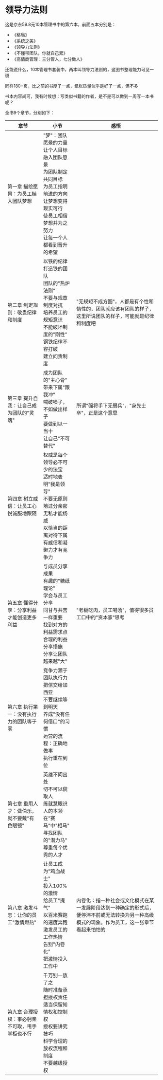 # 领导力法则
这是京东59.8元10本管理书中的第六本，前面五本分别是：
- 《格局》
- 《系统之美》
- 《领导力法则》
- 《不懂带团队，你就自己累》
- 《高情商管理：三分管人，七分做人》

还能说什么，10本管理书套装中，两本叫领导力法则的，这图书整理能力可见一斑

同样180+页，比之前的书厚了一点，纸张质量似乎是好了一点，但不多

书本内容尚可，我有时候想：写类似书籍的作者，是不是可以做到一周写一本书呢？

全书9个章节，分别如下：

| 章节 | 小节 | 感悟                                                                     |
| --- | --- |------------------------------------------------------------------------|
| 第一章 描绘愿景：为员工植入团队梦想 | "梦"：团队愿景的力量</br>让个人目标融入团队愿景</br>为团队制定共同目标</br>为员工指明前进的方向</br>让梦想变得现实可行</br>使员工相信梦想并为之努力</br>让每一个人都看到晋升的希望 |                                                                        |
| 第二章 制定规则：敬畏纪律和制度 | 以铁的纪律打造铁的团队</br>团队的"热炉法则"</br>不要与规章制度对抗</br>培养员工的规矩意识</br>不能破坏制度的"刚性"</br>钢铁纪律不容打破</br>建立问责制度 | "无规矩不成方圆"，人都是有个性和惰性的，团队就应该有团队的样子，这里所说团队的样子，可能就是纪律和制度吧                  |
| 第三章 提升自我：让自己成为团队的"灵魂" | 成为团队的"主心骨"</br>带来下属"跟我冲"</br>喊破嗓子，不如做出样子</br>要做到以一当十</br>让自己"不可替代" | 所谓"强将手下无弱兵"，"身先士卒"，正是这个意思                                              |
| 第四章 树立威信：让员工心悦诚服地跟随 | 权威是每个领导必不可少的法宝</br>适时地表明"我是领导"</br>不要无原则地过分亲密</br>无私才能杨威</br>以恰当的距离对待下属</br>有威信和凝聚力才有竞争力 ||
| 第五章 懂得分享：分享利益才能创造更多利益 | 与成员分享成果</br>有趣的"糖纸理论"</br>学会与员工分享</br>同甘与共苦一样重要</br>找到对方的利益需求点</br>合理的利益分享措施</br>分享让团队越来越"大" | "老板吃肉，员工喝汤"，值得很多员工口中的"资本家"思考                                           |
| 第六章 执行第一：没有执行力的团队等于零 | 竞争力源于团队执行力</br>把信交给加西亚</br>不要继续等到明天</br>养成"没有任何借口"的习惯</br>运营的流程：正确地做事</br>执行重在到位 ||
| 第七章 重用人才：做伯乐，就不要戴"有色眼镜" | 英雄不问出处</br>切不可以貌取人</br>练就慧眼识人的本领</br>在"赛马"中"相马"</br>寻找团队的"潜力马"</br>尊重每个优秀的人才</br> ||
| 第八章 激发斗志：让你的员工"激情燃热" | 让员工成为"鸡血战士"</br>投入100%的激情</br>给员工"提气"</br>以百米赛跑的速度奔跑</br>激发员工的工作热情</br>告别"内卷化"</br>把激情投入工作中 | 内卷化：指一种社会或文化模式在某一发展阶段达到一种确定的形式后，便停滞不前或无法转换为另一种高级模式的现象。作为员工，这一张章节看起来怕怕的 |
| 第九章 合理授权：事必躬亲不可取，甩手掌柜也不行 | 千万别一放了之</br>随时准备承担授权责任</br>适当保留知情权和控制权</br>授权要讲究技巧</br>科学合理的放权流程和制度</br>不要越级授权 ||